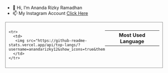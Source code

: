 - 👋 Hi, I’m Ananda Rizky Ramadhan
- 📫 My Instagram Account <a href="https://www.instagram.com/anandarizkyrm">Click Here</a>




<div style="border:1px solid gray;padding:10px;display:flex;align-item:center;justify-content:center">
  <table>
    <tr>
     <th>
      Most Used Language
    </th>
    </tr>
  
    <tr>
      <td>
       <img src="https://github-readme-stats.vercel.app/api/top-langs/?username=anandarizky12&show_icons=true&theme=react">
      </td>
    </tr>
  </table>
</div>


<!---
anandarizky12/anandarizky12 is a ✨ special ✨ repository because its `README.md` (this file) appears on your GitHub profile.
You can click the Preview link to take a look at your changes.
--->
